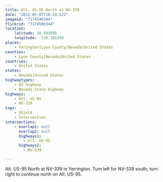```yaml
---
title: Alt. US-95 North at NV-339
date: "2012-05-07T10:14:52Z"
imageid: "7174596344"
flickrid: "7174596344"
location:
    latitude: 38.993998
    longitude: -119.181548
places:
    - Yerington|Lyon County|Nevada|United States
counties:
    - Lyon County|Nevada|United States
countries:
    - United States
states:
    - Nevada|United States
highwaytypes:
    - US Highway
    - Nevada State Highway
highways:
    - Alt. US-95
    - NV-339
tags:
    - Shield
    - Intersection
intersections:
    - overlap1: null
      overlap2: null
      highways1:
        - Alt. US-95
      highways2:
        - NV-339

---
```

Alt. US-95 North at NV-339 in Yerrington.  Turn left for NV-339 south; turn right to continue north on Alt. US-95.